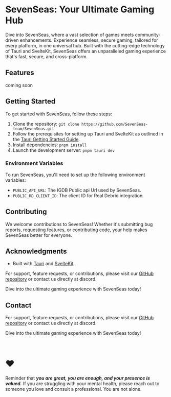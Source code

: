 # SevenSeas: Your Ultimate Gaming Hub

Dive into SevenSeas, where a vast selection of games meets community-driven enhancements. Experience seamless, secure
gaming, tailored for every platform, in one universal hub. Built with the cutting-edge technology of Tauri and
SvelteKit, SevenSeas offers an unparalleled gaming experience that's fast, secure, and cross-platform.

## Features

coming soon

## Getting Started

To get started with SevenSeas, follow these steps:

1. Clone the repository: `git clone https://github.com/SevenSeas-team/SevenSeas.git`
2. Follow the prerequisites for setting up Tauri and SvelteKit as outlined in
   the [Tauri Getting Started Guide](https://tauri.app/v1/guides/getting-started/prerequisites).
3. Install dependencies: `pnpm install`
4. Launch the development server: `pnpm tauri dev`

### Environment Variables

To run SevenSeas, you'll need to set up the following environment variables:

- `PUBLIC_API_URL`: The IGDB Public api Url used by SevenSeas.
- `PUBLIC_RD_CLIENT_ID`: The client ID for Real Debrid integration.

## Contributing

We welcome contributions to SevenSeas! Whether it's submitting bug reports, requesting features, or contributing code,
your help makes SevenSeas better for everyone.

## Acknowledgments

- Built with [Tauri](https://tauri.app/) and [SvelteKit](https://kit.svelte.dev/).

For support, feature requests, or contributions, please visit
our [GitHub repository](<https://github.com/SevenSeas-team>) or contact us directly at discord.

Dive into the ultimate gaming experience with SevenSeas today!

## Contact

For support, feature requests, or contributions, please visit
our [GitHub repository](<https://github.com/SevenSeas-team>) or contact us directly at discord.

Dive into the ultimate gaming experience with SevenSeas today!

<br />

# ❤️

Reminder that <strong><i>you are great, you are enough, and your presence is valued.</i></strong> If you are struggling with your mental health, please reach out to someone you love and consult a professional. You are not alone.
